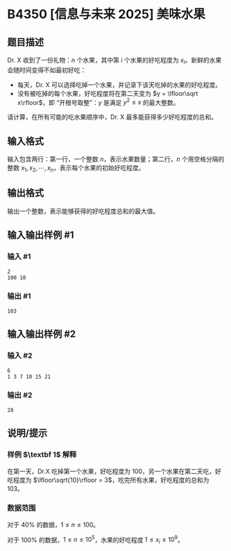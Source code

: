 # B4350 [信息与未来 2025] 美味水果

## 题目描述

Dr. X 收到了一份礼物：$n$ 个水果，其中第 $i$ 个水果的好吃程度为 $x_i$。新鲜的水果会随时间变得不如最初好吃：
- 每天，Dr. X 可以选择吃掉一个水果，并记录下该天吃掉的水果的好吃程度。
- 没有被吃掉的每个水果，好吃程度将在第二天变为 $y = \lfloor\sqrt x\rfloor$，即 “开根号取整”：$y$ 是满足 $y^2 ≤ x$ 的最大整数。

请计算，在所有可能的吃水果顺序中，Dr. X 最多能获得多少好吃程度的总和。

## 输入格式

输入包含两行：第一行，一个整数 $n$，表示水果数量；第二行，$n$ 个用空格分隔的整数 $x_1 , x_2 , \cdots, x_n$，表示每个水果的初始好吃程度。

## 输出格式

输出一个整数，表示能够获得的好吃程度总和的最大值。

## 输入输出样例 #1

### 输入 #1

```
2
100 10
```

### 输出 #1

```
103
```

## 输入输出样例 #2

### 输入 #2

```
6
1 3 7 10 15 21
```

### 输出 #2

```
28
```

## 说明/提示

### 样例 $\textbf 1$ 解释

在第一天，Dr.X 吃掉第一个水果，好吃程度为 $100$，另一个水果在第二天吃，好吃程度为 $\lfloor\sqrt{10}\rfloor = 3$，吃完所有水果，好吃程度的总和为 $103$。

### 数据范围
对于 $40\%$ 的数据，$1 ≤ n ≤ 100$。

对于 $100\%$ 的数据，$1 ≤ n ≤ 10^5$，水果的好吃程度 $1 ≤ x_i ≤ 10^9$。